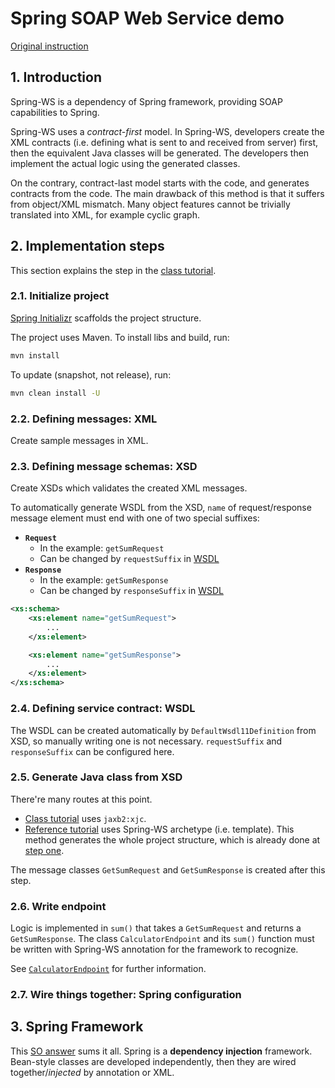 # Spring SOAP Web Service demo

[Original instruction](https://forum.simidoc.vn/d/11-tao-mot-soap-web-service-don-gian-voi-spring)

## 1. Introduction

Spring-WS is a dependency of Spring framework, providing SOAP capabilities to Spring.

Spring-WS uses a *contract-first* model. In Spring-WS, developers create the XML contracts (i.e. defining what is sent to and received from server) first, then the equivalent Java classes will be generated. The developers then implement the actual logic using the generated classes.

On the contrary, contract-last model starts with the code, and generates contracts from the code. The main drawback of this method is that it suffers from object/XML mismatch. Many object features cannot be trivially translated into XML, for example cyclic graph.

## 2. Implementation steps

This section explains the step in the [class tutorial][1].

### 2.1. Initialize project

[Spring Initializr](https://start.spring.io/) scaffolds the project structure.

The project uses Maven. To install libs and build, run:

```bash
mvn install
```

To update (snapshot, not release), run:

```bash
mvn clean install -U
```

### 2.2. Defining messages: XML

Create sample messages in XML.

### 2.3. Defining message schemas: XSD

Create XSDs which validates the created XML messages.

To automatically generate WSDL from the XSD, `name` of request/response message element must end with one of two special suffixes:

- **`Request`**
  - In the example: `getSumRequest`
  - Can be changed by `requestSuffix` in [WSDL](#23-defining-service-contract-wsdl)
- **`Response`**
  - In the example: `getSumResponse`
  - Can be changed by `responseSuffix` in [WSDL](#23-defining-service-contract-wsdl)

```xml
<xs:schema>
    <xs:element name="getSumRequest">
        ...
    </xs:element>

    <xs:element name="getSumResponse">
        ...
    </xs:element>
</xs:schema>
```

### 2.4. Defining service contract: WSDL

The WSDL can be created automatically by `DefaultWsdl11Definition` from XSD, so manually writing one is not necessary. `requestSuffix` and `responseSuffix` can be configured here.

### 2.5. Generate Java class from XSD

There're many routes at this point.

- [Class tutorial][1] uses `jaxb2:xjc`.
- [Reference tutorial][2] uses Spring-WS archetype (i.e. template). This method generates the whole project structure, which is already done at [step one](#21-initialize-project).

The message classes `GetSumRequest` and `GetSumResponse` is created after this step.

### 2.6. Write endpoint

Logic is implemented in `sum()` that takes a `GetSumRequest` and returns a `GetSumResponse`. The class `CalculatorEndpoint` and its `sum()` function must be written with Spring-WS annotation for the framework to recognize.

See [`CalculatorEndpoint`](src/main/java/vn/edu/vnu/uet/nvmnghia/demo/CalculatorEndpoint.java) for further information.

### 2.7. Wire things together: Spring configuration



## 3. Spring Framework

This [SO answer](https://stackoverflow.com/a/1064562/5959593) sums it all. Spring is a **dependency injection** framework. Bean-style classes are developed independently, then they are wired together/*injected* by annotation or XML.

[1]: https://forum.simidoc.vn/d/11-tao-mot-soap-web-service-don-gian-voi-spring
[2]: https://docs.spring.io/spring-ws/docs/current/reference/
